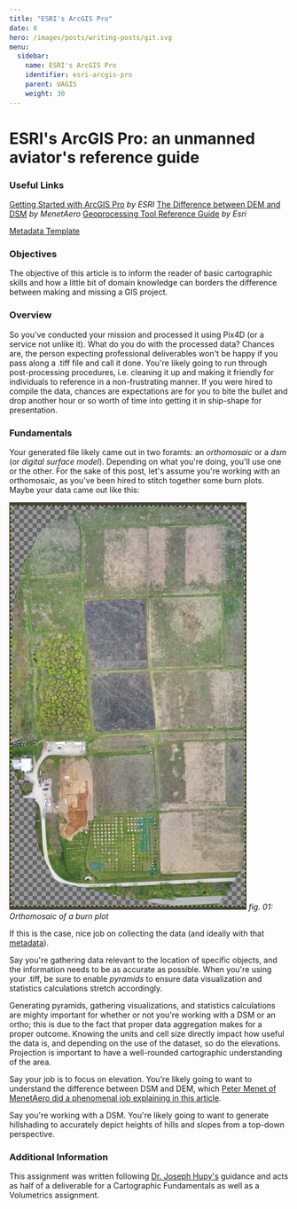 ```yaml
---
title: "ESRI's ArcGIS Pro"
date: 0
hero: /images/posts/writing-posts/git.svg
menu:
  sidebar:
    name: ESRI's ArcGIS Pro
    identifier: esri-arcgis-pro
    parent: UAGIS
    weight: 30
---
```


# ESRI's ArcGIS Pro: an unmanned aviator's reference guide
### Useful Links
[Getting Started with ArcGIS Pro](https://www.esri.com/training/catalog/57630435851d31e02a43f007/getting-started-with-arcgis-pro/) _by ESRI_
[The Difference between DEM and DSM](https://menetaero.com/blog/drone-data-outputs) _by MenetAero_
[Geoprocessing Tool Reference Guide](https://pro.arcgis.com/en/pro-app/latest/tool-reference/main/arcgis-pro-tool-reference.htm) _by Esri_


[Metadata Template](static/files/metadata.docx)

### Objectives
  The objective of this article is to inform the reader of basic cartographic skills and how a little bit of domain knowledge can borders the difference between making and missing a GIS project.

### Overview
So you've conducted your mission and processed it using Pix4D (or a service not unlike it). What do you do with the processed data? Chances are, the person expecting professional deliverables won't be happy if you pass along a .tiff file and call it done. You're likely going to run through post-processing procedures, i.e. cleaning it up and making it friendly for individuals to reference in a non-frustrating manner. If you were hired to compile the data, chances are expectations are for you to bite the bullet and drop another hour or so worth of time into getting it in ship-shape for presentation.


### Fundamentals
Your generated file likely came out in two foramts: an _orthomosaic_ or a _dsm_ (or _digital surface model_). Depending on what you're doing, you'll use one or the other. For the sake of this post, let's assume you're working with an orthomosaic, as you've been hired to stitch together some burn plots. Maybe your data came out like this:

  ![](ORTHO_BP.png)
_fig. 01: Orthomosaic of a burn plot_

If this is the case, nice job on collecting the data (and ideally with that [metadata](/cart-fund)).

Say you're gathering data relevant to the location of specific objects, and the information needs to be as accurate as possible. When you're using your .tiff, be sure to enable _pyramids_ to ensure data visualization and statistics calculations stretch accordingly. 

Generating pyramids, gathering  visualizations, and statistics calculations are mighty important for whether or not you're working with a DSM or an ortho; this is due to the fact that proper data aggregation makes for a proper outcome. Knowing the units and cell size directly impact how useful the data is, and depending on the use of the dataset, so do the elevations. Projection is important to have a well-rounded cartographic understanding of the area.

Say your job is to focus on elevation. You're likely going to want to understand the difference between DSM and DEM, which [Peter Menet of MenetAero did a phenomenal job explaining in this article](https://menetaero.com/blog/drone-data-outputs). 

Say you're working with a DSM. You're likely going to want to generate hillshading to accurately depict heights of hills and slopes from a top-down perspective.

### Additional Information
This assignment was written following [Dr. Joseph Hupy's](https://polytechnic.purdue.edu/profile/jhupy) guidance and acts as half of a deliverable for a Cartographic Fundamentals as well as a Volumetrics assignment. 